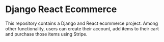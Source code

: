 

# Django React Ecommerce



This repository contains a Django and React ecommerce project. Among other functionality, users can create their account, add items to their cart and purchase those items using Stripe.





